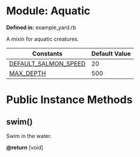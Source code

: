 # Module: Aquatic
    
**Defined in:** example_yard.rb

A mixin for aquatic creatures.


| Constants | Default Value |
| ---  | ---   |
| [DEFAULT_SALMON_SPEED](#constant-DEFAULT_SALMON_SPEED) | 20 |
| [MAX_DEPTH](#constant-MAX_DEPTH) | 500 |
# Public Instance Methods
## swim() [](#method-i-swim)
Swim in the water.

**@return** [void] 


